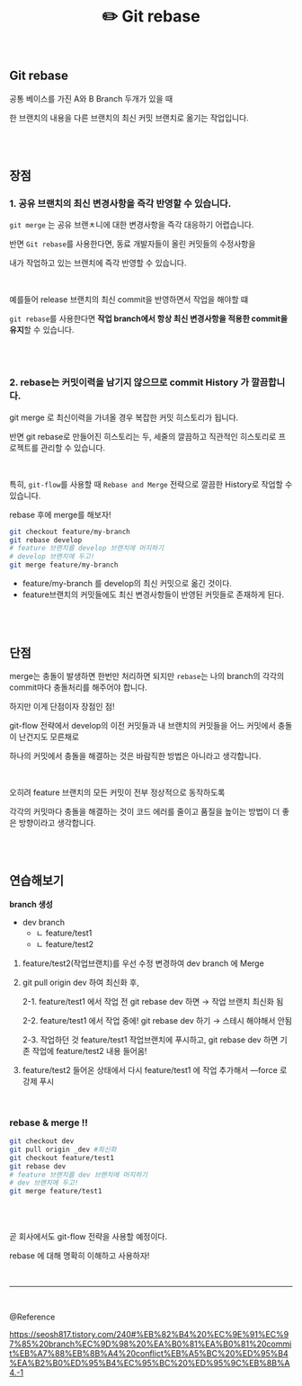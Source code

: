# <div align="center">✏️ Git rebase</div>

<br>

## Git rebase

공통 베이스를 가진 A와 B Branch 두개가 있을 때

한 브랜치의 내용을 다른 브랜치의 최신 커밋 브랜치로 옮기는 작업입니다.

<br>
<br>

## 장점

### 1. 공유 브랜치의 최신 변경사항을 즉각 반영할 수 있습니다.

`git merge` 는 공유 브랜ㅊ니에 대한 변경사항을 즉각 대응하기 어렵습니다.

반면 `Git rebase`를 사용한다면, 동료 개발자들이 올린 커밋들의 수정사항을

내가 작업하고 있는 브랜치에 즉각 반영할 수 있습니다.

<br>

예를들어 release 브랜치의 최신 commit을 반영하면서 작업을 해야할 떄

`git rebase`를 사용한다면 **작업 branch에서 항상 최신 변경사항을 적용한 commit을 유지**할 수 있습니다.

<br>
<br>

### 2. rebase는 커밋이력을 남기지 않으므로 commit History 가 깔끔합니다.

git merge 로 최신이력을 가녀올 경우 복잡한 커밋 히스토리가 됩니다.

반면 git rebase로 만들어진 히스토리는 두, 세줄의 깔끔하고 직관적인 히스토리로 프로젝트를 관리할 수 있습니다.

<br>

특히, `git-flow`를 사용할 때 `Rebase and Merge` 전략으로 깔끔한 History로 작업할 수 있습니다.

rebase 후에 merge를 해보자!

```bash
git checkout feature/my-branch
git rebase develop
# feature 브랜치를 develop 브랜치에 머지하기
# develop 브랜치에 두고!
git merge feature/my-branch
```

- feature/my-branch 를 develop의 최신 커밋으로 옮긴 것이다.
- feature브랜치의 커밋들에도 최신 변경사항들이 반영된 커밋들로 존재하게 된다.

<br>
<br>

## 단점

merge는 충돌이 발생하면 한번만 처리하면 되지만 `rebase`는 나의 branch의 각각의 commit마다 충돌처리를 해주어야 합니다.

하지만 이게 단점이자 장점인 점!

git-flow 전략에서 develop의 이전 커밋들과 내 브랜치의 커밋들을 어느 커밋에서 충돌이 난건지도 모른채로

하나의 커밋에서 충돌을 해결하는 것은 바람직한 방법은 아니라고 생각합니다.

<br>

오히려 feature 브랜치의 모든 커밋이 전부 정상적으로 동작하도록

각각의 커밋마다 충돌을 해결하는 것이 코드 에러를 줄이고 품질을 높이는 방법이 더 좋은 방향이라고 생각합니다.

<br>
<br>

## 연습해보기

**branch 생성**

- dev branch
  - ㄴ feature/test1
  - ㄴ feature/test2

1. feature/test2(작업브랜치)를 우선 수정 변경하여 dev branch 에 Merge

2. git pull origin dev 하여 최신화 후,

   2-1. feature/test1 에서 작업 전 git rebase dev 하면 → 작업 브랜치 최신화 됨

   2-2. feature/test1 에서 작업 중에! git rebase dev 하기 → 스테시 해야해서 안됨

   2-3. 작업하던 것 feature/test1 작업브랜치에 푸시하고, git rebase dev 하면 기존 작업에 feature/test2 내용 들어옴!

3. feature/test2 들어온 상태에서 다시 feature/test1 에 작업 추가해서 —force 로 강제 푸시

<br>

### rebase & merge !!

```bash
git checkout dev
git pull origin _dev #최신화
git checkout feature/test1
git rebase dev
# feature 브랜치를 dev 브랜치에 머지하기
# dev 브랜치에 두고!
git merge feature/test1
```

<br>
<br>

곧 회사에서도 git-flow 전략을 사용할 예정이다.

rebase 에 대해 명확히 이해하고 사용하자!

<br>

---

<br>

@Reference

https://seosh817.tistory.com/240#%EB%82%B4%20%EC%9E%91%EC%97%85%20branch%EC%9D%98%20%EA%B0%81%EA%B0%81%20commit%EB%A7%88%EB%8B%A4%20conflict%EB%A5%BC%20%ED%95%B4%EA%B2%B0%ED%95%B4%EC%95%BC%20%ED%95%9C%EB%8B%A4.-1
